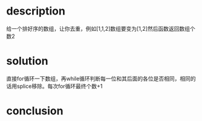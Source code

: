 # description

给一个排好序的数组，让你去重，例如[1,1,2]数组要变为[1,2]然后函数返回数组个数2

# solution

直接for循环一下数组，再while循环判断每一位和其后面的各位是否相同，相同的话用splice移除。每次for循环最终个数+1

# conclusion

